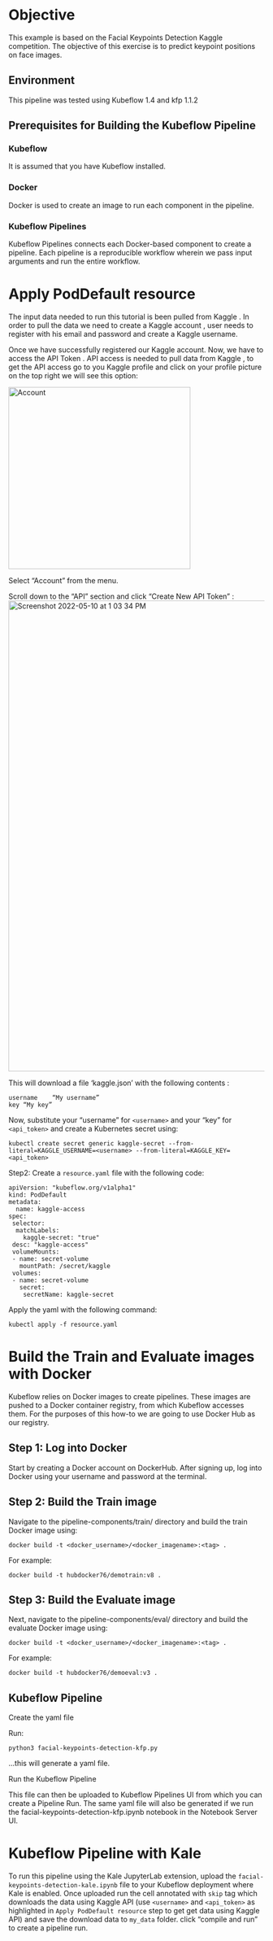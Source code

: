 # Objective

This example is based on the Facial Keypoints Detection Kaggle competition. The objective of this exercise is to predict keypoint positions on face images.

## Environment

This pipeline was tested using Kubeflow 1.4 and kfp 1.1.2

## Prerequisites for Building the Kubeflow Pipeline

### Kubeflow

It is assumed that you have Kubeflow installed. 

### Docker

Docker is used to create an image to run each component in the pipeline.

### Kubeflow Pipelines

Kubeflow Pipelines connects each Docker-based component to create a pipeline. Each pipeline is a reproducible workflow wherein we pass input arguments and run the entire workflow.

# Apply PodDefault resource

The input data needed to run this tutorial is been pulled from Kaggle . In order to pull the data we need to create a Kaggle account , user needs to register with his email and password and create a Kaggle username. 

Once we have successfully registered our Kaggle account. Now, we have to access the API Token . API access is needed to pull data from Kaggle , to get the API access go to you Kaggle profile and click on your profile picture on the top right  we will see this option: 

<img width="358" alt="Account" src="https://user-images.githubusercontent.com/17012391/167830480-334e2586-5df1-4cf4-be79-cfcfda5048ac.png">

Select “Account” from the menu.

Scroll down to the “API” section and click “Create New API Token” :
<img width="926" alt="Screenshot 2022-05-10 at 1 03 34 PM" src="https://user-images.githubusercontent.com/17012391/167830572-a7412306-f0cb-4f1f-8f93-28253a127202.png">


This will download a file ‘kaggle.json’ with the following contents :
```
username	“My username”
key	“My key”
```
Now, substitute your “username” for `<username>` and your “key” for  `<api_token>` and create a Kubernetes secret using:  
```
kubectl create secret generic kaggle-secret --from-literal=KAGGLE_USERNAME=<username> --from-literal=KAGGLE_KEY=<api_token> 
```

  
Step2: Create a `resource.yaml` file with the following code:

```
apiVersion: "kubeflow.org/v1alpha1"
kind: PodDefault
metadata:
  name: kaggle-access
spec:
 selector:
  matchLabels:
    kaggle-secret: "true"
 desc: "kaggle-access"
 volumeMounts:
 - name: secret-volume
   mountPath: /secret/kaggle
 volumes:
 - name: secret-volume
   secret:
    secretName: kaggle-secret
```
  
Apply the yaml with the following command:
```
kubectl apply -f resource.yaml 
```

# Build the Train and Evaluate images with Docker

Kubeflow relies on Docker images to create pipelines. These images are pushed to a Docker container registry, from which Kubeflow accesses them. For the purposes of this how-to we are going to use Docker Hub as our registry.

## Step 1: Log into Docker

Start by creating a Docker account on DockerHub. After signing up, log into Docker using your username and password at the terminal.

## Step 2: Build the Train image

Navigate to the pipeline-components/train/ directory and build the train Docker image using:
```
docker build -t <docker_username>/<docker_imagename>:<tag> .
```
For example:
```
docker build -t hubdocker76/demotrain:v8 .
```
## Step 3: Build the Evaluate image

Next, navigate to the pipeline-components/eval/ directory and build the evaluate Docker image using:
```
docker build -t <docker_username>/<docker_imagename>:<tag> .
```
For example:
```
docker build -t hubdocker76/demoeval:v3 .
```
## Kubeflow Pipeline

Create the yaml file

Run:
```
python3 facial-keypoints-detection-kfp.py 
```
…this will generate a yaml file. 

Run the Kubeflow Pipeline

This file can then be uploaded to Kubeflow Pipelines UI from which you can create a Pipeline Run. The same yaml file will also be generated if we run the facial-keypoints-detection-kfp.ipynb notebook in the Notebook Server UI.

# Kubeflow Pipeline with Kale

To run this pipeline using the Kale JupyterLab extension, upload the `facial-keypoints-detection-kale.ipynb` file to your Kubeflow deployment where Kale is enabled. Once uploaded run the cell annotated with `skip` tag which downloads the data using Kaggle API (use `<username>` and `<api_token>`  as highlighted in `Apply PodDefault resource` step to get get data using Kaggle API) and save the download data to `my_data` folder.   click “compile and run” to create a pipeline run.
